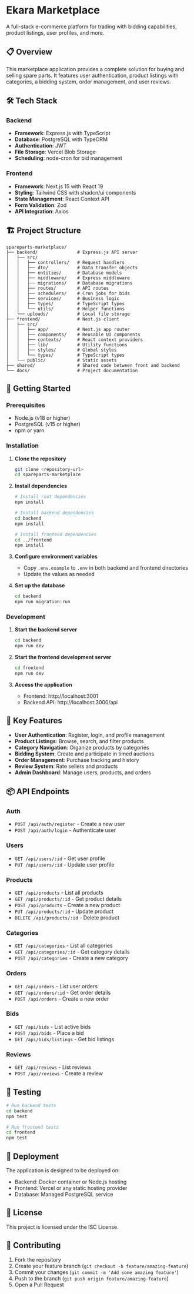 # Ekara Marketplace

A full-stack e-commerce platform for trading with bidding capabilities, product listings, user profiles, and more.

## 📋 Overview

This marketplace application provides a complete solution for buying and selling spare parts. It features user authentication, product listings with categories, a bidding system, order management, and user reviews.

## 🛠️ Tech Stack

### Backend
- **Framework**: Express.js with TypeScript
- **Database**: PostgreSQL with TypeORM
- **Authentication**: JWT
- **File Storage**: Vercel Blob Storage
- **Scheduling**: node-cron for bid management

### Frontend
- **Framework**: Next.js 15 with React 19
- **Styling**: Tailwind CSS with shadcn/ui components
- **State Management**: React Context API
- **Form Validation**: Zod
- **API Integration**: Axios

## 🏗️ Project Structure

```
spareparts-marketplace/
├── backend/               # Express.js API server
│   ├── src/
│   │   ├── controllers/   # Request handlers
│   │   ├── dto/           # Data transfer objects
│   │   ├── entities/      # Database models
│   │   ├── middleware/    # Express middleware
│   │   ├── migrations/    # Database migrations
│   │   ├── routes/        # API routes
│   │   ├── schedulers/    # Cron jobs for bids
│   │   ├── services/      # Business logic
│   │   ├── types/         # TypeScript types
│   │   └── utils/         # Helper functions
│   └── uploads/           # Local file storage
├── frontend/              # Next.js client
│   ├── src/
│   │   ├── app/           # Next.js app router
│   │   ├── components/    # Reusable UI components
│   │   ├── contexts/      # React context providers
│   │   ├── lib/           # Utility functions
│   │   ├── styles/        # Global styles
│   │   └── types/         # TypeScript types
│   └── public/            # Static assets
├── shared/                # Shared code between front and backend
└── docs/                  # Project documentation
```

## 🚀 Getting Started

### Prerequisites

- Node.js (v18 or higher)
- PostgreSQL (v15 or higher)
- npm or yarn

### Installation

1. **Clone the repository**
   ```bash
   git clone <repository-url>
   cd spareparts-marketplace
   ```

2. **Install dependencies**
   ```bash
   # Install root dependencies
   npm install
   
   # Install backend dependencies
   cd backend
   npm install
   
   # Install frontend dependencies
   cd ../frontend
   npm install
   ```

3. **Configure environment variables**
   - Copy `.env.example` to `.env` in both backend and frontend directories
   - Update the values as needed

4. **Set up the database**
   ```bash
   cd backend
   npm run migration:run
   ```

### Development

1. **Start the backend server**
   ```bash
   cd backend
   npm run dev
   ```

2. **Start the frontend development server**
   ```bash
   cd frontend
   npm run dev
   ```

3. **Access the application**
   - Frontend: http://localhost:3001
   - Backend API: http://localhost:3000/api

## 🔑 Key Features

- **User Authentication**: Register, login, and profile management
- **Product Listings**: Browse, search, and filter products
- **Category Navigation**: Organize products by categories
- **Bidding System**: Create and participate in timed auctions
- **Order Management**: Purchase tracking and history
- **Review System**: Rate sellers and products
- **Admin Dashboard**: Manage users, products, and orders

## 📦 API Endpoints

### Auth
- `POST /api/auth/register` - Create a new user
- `POST /api/auth/login` - Authenticate user

### Users
- `GET /api/users/:id` - Get user profile
- `PUT /api/users/:id` - Update user profile

### Products
- `GET /api/products` - List all products
- `GET /api/products/:id` - Get product details
- `POST /api/products` - Create a new product
- `PUT /api/products/:id` - Update product
- `DELETE /api/products/:id` - Delete product

### Categories
- `GET /api/categories` - List all categories
- `GET /api/categories/:id` - Get category details
- `POST /api/categories` - Create a new category

### Orders
- `GET /api/orders` - List user orders
- `GET /api/orders/:id` - Get order details
- `POST /api/orders` - Create a new order

### Bids
- `GET /api/bids` - List active bids
- `POST /api/bids` - Place a bid
- `GET /api/bids/listings` - Get bid listings

### Reviews
- `GET /api/reviews` - List reviews
- `POST /api/reviews` - Create a review

## 🧪 Testing

```bash
# Run backend tests
cd backend
npm test

# Run frontend tests
cd frontend
npm test
```

## 🚢 Deployment

The application is designed to be deployed on:
- Backend: Docker container or Node.js hosting
- Frontend: Vercel or any static hosting provider
- Database: Managed PostgreSQL service

## 📝 License

This project is licensed under the ISC License.

## 👥 Contributing

1. Fork the repository
2. Create your feature branch (`git checkout -b feature/amazing-feature`)
3. Commit your changes (`git commit -m 'Add some amazing feature'`)
4. Push to the branch (`git push origin feature/amazing-feature`)
5. Open a Pull Request